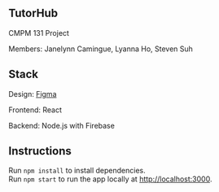 ## TutorHub
CMPM 131 Project

Members: Janelynn Camingue, Lyanna Ho, Steven Suh

## Stack
Design: [Figma](https://www.figma.com/file/QgzacPd5z7j5gHscnZSNjonv/Tutor-Hub)

Frontend: React

Backend: Node.js with Firebase

## Instructions
Run `npm install` to install dependencies.<br>
Run `npm start` to run the app locally at [http://localhost:3000](http://localhost:3000).
